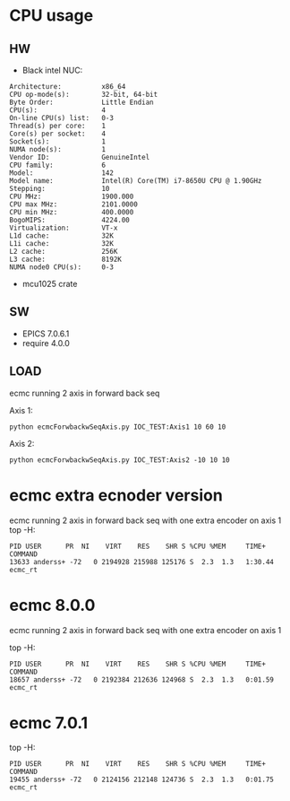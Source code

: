 # CPU usage

## HW


* Black intel NUC:
```
Architecture:          x86_64
CPU op-mode(s):        32-bit, 64-bit
Byte Order:            Little Endian
CPU(s):                4
On-line CPU(s) list:   0-3
Thread(s) per core:    1
Core(s) per socket:    4
Socket(s):             1
NUMA node(s):          1
Vendor ID:             GenuineIntel
CPU family:            6
Model:                 142
Model name:            Intel(R) Core(TM) i7-8650U CPU @ 1.90GHz
Stepping:              10
CPU MHz:               1900.000
CPU max MHz:           2101.0000
CPU min MHz:           400.0000
BogoMIPS:              4224.00
Virtualization:        VT-x
L1d cache:             32K
L1i cache:             32K
L2 cache:              256K
L3 cache:              8192K
NUMA node0 CPU(s):     0-3
```
* mcu1025 crate

## SW

* EPICS 7.0.6.1
* require 4.0.0

## LOAD
ecmc running 2 axis in forward back seq


Axis 1:
```
python ecmcForwbackwSeqAxis.py IOC_TEST:Axis1 10 60 10

```

Axis 2:
```
python ecmcForwbackwSeqAxis.py IOC_TEST:Axis2 -10 10 10

```

# ecmc extra ecnoder version

ecmc running 2 axis in forward back seq with one extra encoder on axis 1
top -H:
```  
PID USER      PR  NI    VIRT    RES    SHR S %CPU %MEM     TIME+ COMMAND
13633 anderss+ -72   0 2194928 215988 125176 S  2.3  1.3   1:30.44 ecmc_rt
```

# ecmc 8.0.0
ecmc running 2 axis in forward back seq with one extra encoder on axis 1

top -H:
```
PID USER      PR  NI    VIRT    RES    SHR S %CPU %MEM     TIME+ COMMAND
18657 anderss+ -72   0 2192384 212636 124968 S  2.3  1.3   0:01.59 ecmc_rt      

```

# ecmc 7.0.1

top -H:
```
PID USER      PR  NI    VIRT    RES    SHR S %CPU %MEM     TIME+ COMMAND
19455 anderss+ -72   0 2124156 212148 124736 S  2.3  1.3   0:01.75 ecmc_rt      
```